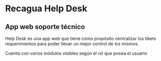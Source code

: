 # Recagua Help Desk

## App web soporte técnico

Help Desk es una app web que tiene como propósito centralizar los tikets requerimientos para poder llevar un mejor control de los mismos.

Cuenta con varios módulos visibles según el rol que posea el usuario
